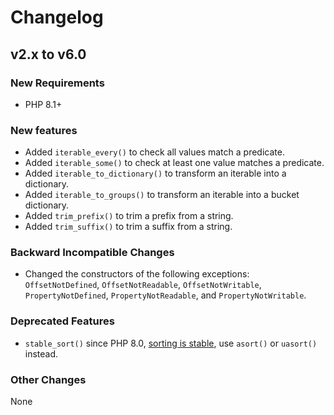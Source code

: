 # Changelog

## v2.x to v6.0

### New Requirements

- PHP 8.1+

### New features

- Added `iterable_every()` to check all values match a predicate.
- Added `iterable_some()` to check at least one value matches a predicate.
- Added `iterable_to_dictionary()` to transform an iterable into a dictionary.
- Added `iterable_to_groups()` to transform an iterable into a bucket dictionary.
- Added `trim_prefix()` to trim a prefix from a string.
- Added `trim_suffix()` to trim a suffix from a string.

### Backward Incompatible Changes

- Changed the constructors of the following exceptions: `OffsetNotDefined`, `OffsetNotReadable`, `OffsetNotWritable`, `PropertyNotDefined`, `PropertyNotReadable`, and `PropertyNotWritable`.

### Deprecated Features

- `stable_sort()` since PHP 8.0, [sorting is stable](https://wiki.php.net/rfc/stable_sorting), use `asort()` or `uasort()` instead.

### Other Changes

None
